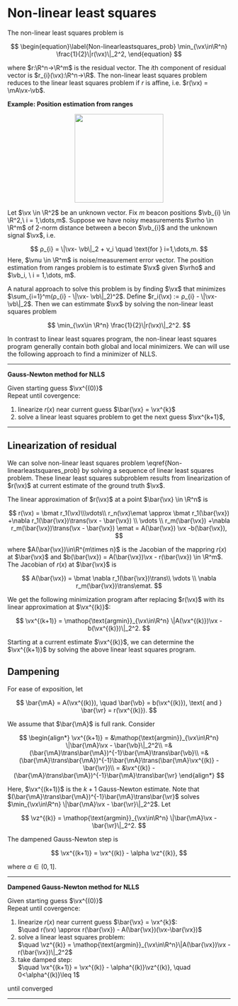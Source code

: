 # **Non-linear least squares**

The non-linear least squares problem is

$$
\begin{equation}\label{Non-linearleastsquares_prob}
\min_{\vx\in\R^n} \frac{1}{2}\|r(\vx)\|_2^2,
\end{equation}
$$

where $r:\R^n→\R^m$ is the residual vector. The $i$th component of residual vector is $r_{i}(\vx):\R^n→\R$. The non-linear
least squares problem reduces to the linear least squares problem if $r$ is affine, i.e. $r(\vx) = \mA\vx-\vb$.

**Example: Position estimation from ranges** 

 <center>
<img src="../img/lec5/sensor_localization.png" width = "200">
</center>

Let $\vx \in \R^2$ be an unknown vector. Fix $m$ beacon positions $\vb_{i} \in \R^2,\ i = 1,\dots,m$. 
Suppose we have noisy measurements $\vrho \in \R^m$ of $2$-norm distance between a becon $\vb_{i}$ and the unknown 
signal $\vx$, i.e.

$$
ρ_{i} = \|\vx- \vb\|_2 + ν_i \quad \text{for } i=1,\dots,m.
$$
Here, $\vnu \in \R^m$ is noise/measurement error vector. The position estimation from ranges problem is to estimate 
$\vx$ given $\vrho$ and $\vb_i, \ i = 1,\dots, m$.

A natural approach to solve this problem is by finding $\vx$ that minimizes $\sum_{i=1}^m(ρ_{i} - \|\vx- \vb\|_2)^2$. 
Define $r_i(\vx) := ρ_{i} - \|\vx- \vb\|_2$. Then we can estimmate $\vx$ by solving the non-linear least squares problem

$$
\min_{\vx\in \R^n} \frac{1}{2}\|r(\vx)\|_2^2.
$$

In contrast to linear least squares program, the non-linear least squares program generally contain both global and local
minimizers. We can will use the following approach to find a minimizer of NLLS.

----
**Gauss-Newton method for NLLS**

Given starting guess $\vx^{(0)}$ <br>
Repeat until covergence:<br>

1. linearize $r(x)$ near current guess $\bar{\vx} = \vx^{k}$
2. solve a linear least squares problem to get the next guess $\vx^{k+1}$,

----

## **Linearization of residual**

We can solve non-linear least squares problem \eqref{Non-linearleastsquares_prob} by solving a sequence of linear least squares 
problem. These linear least squares subproblem results from linearization of $r(\vx)$ at current
estimate of the ground truth $\vx$. 

The linear approximation of $r(\vx)$ at a point $\bar{\vx} \in \R^n$ is

$$
r(\vx) = \bmat r_1(\vx)\\\vdots\\ r_n(\vx)\emat \approx \bmat r_1(\bar{\vx}) +\nabla
r_1(\bar{\vx})\trans(\vx - \bar{\vx}) \\ \vdots \\  r_m(\bar{\vx}) +\nabla 
r_m(\bar{\vx})\trans(\vx - \bar{\vx}) \emat = A(\bar{\vx}) \vx -b(\bar{\vx}),
$$

where $A(\bar{\vx})\in\R^{m\times n}$ is the Jacobian of the mappring $r(x)$ at $\bar{\vx}$ and $b(\bar{\vx}) = 
A(\bar{\vx})\vx - r(\bar{\vx}) \in \R^m$. The Jacobian of $r(x)$ at $\bar{\vx}$ is 

$$
A(\bar{\vx}) = \bmat \nabla 
r_1(\bar{\vx})\trans\\ \vdots \\ \nabla r_m(\bar{\vx})\trans\emat.
$$

We get the following minimization program after replacing $r(\vx)$ with its linear 
approximation at $\vx^{(k)}$:

$$
\vx^{(k+1)} = \mathop{\text{argmin}}_{\vx\in\R^n} \|A(\vx^{(k)})\vx - b(\vx^{(k)})\|_2^2.
$$

Starting at a current estimate $\vx^{(k)}$, we can determine the $\vx^{(k+1)}$ by solving the 
above linear least squares program.

## **Dampening**

For ease of exposition, let 

$$
\bar{\mA} = A(\vx^{(k)}), \quad \bar{\vb} = b(\vx^{(k)}), \text{ and }  \bar{\vr} = r(\vx^{(k)}).
$$

We assume that $\bar{\mA}$ is full rank. Consider

$$
\begin{align*}
\vx^{(k+1)} = &\mathop{\text{argmin}}_{\vx\in\R^n} \|\bar{\mA}\vx - \bar{\vb}\|_2^2\\
=& (\bar{\mA}\trans\bar{\mA})^{-1}\bar{\mA}\trans\bar{\vb}\\
=& (\bar{\mA}\trans\bar{\mA})^{-1}\bar{\mA}\trans(\bar{\mA}\vx^{(k)} - \bar{\vr})\\
= &\vx^{(k)} - (\bar{\mA}\trans\bar{\mA})^{-1}\bar{\mA}\trans\bar{\vr}
\end{align*}
$$

Here, $\vx^{(k+1)}$ is the $k+1$ Gauss-Newton estimate. Note that $(\bar{\mA}\trans\bar{\mA})^{-1}\bar{\mA}\trans\bar{\vr}$ solves $\min_{\vx\in\R^n}
\|\bar{\mA}\vx - \bar{\vr}\|_2^2$. Let

$$
\vz^{(k)} = \mathop{\text{argmin}}_{\vx\in\R^n} \|\bar{\mA}\vx - \bar{\vr}\|_2^2.
$$ 

The dampened Gauss-Newton step is

$$
\vx^{(k+1)} = \vx^{(k)} - \alpha \vz^{(k)},
 $$

where $\alpha \in (0,1]$.

----
**Dampened Gauss-Newton method for NLLS**

Given starting guess $\vx^{(0)}$ <br>
Repeat until covergence:<br>

1. linearize $r(x)$ near current guess $\bar{\vx} = \vx^{k}$:<br>
    $\quad r(\vx) \approx r(\bar{\vx}) - A(\bar{\vx})(\vx-\bar{\vx})$
2. solve a linear least squares problem:<br>
    $\quad \vz^{(k)} = \mathop{\text{argmin}}_{\vx\in\R^n}\|A(\bar{\vx})\vx - r(\bar{\vx})\|_2^2$
3. take damped step:<br>
    $\quad \vx^{(k+1)} = \vx^{(k)} - \alpha^{(k)}\vz^{(k)}, \quad 0<\alpha^{(k)}\leq 1$
    
until converged

----
